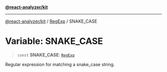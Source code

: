 [**@react-analyzer/kit**](../../../../README.md)

***

[@react-analyzer/kit](../../../../README.md) / [RegExp](../README.md) / SNAKE\_CASE

# Variable: SNAKE\_CASE

> `const` **SNAKE\_CASE**: [`RegExp`](https://developer.mozilla.org/docs/Web/JavaScript/Reference/Global_Objects/RegExp)

Regular expression for matching a snake_case string.
